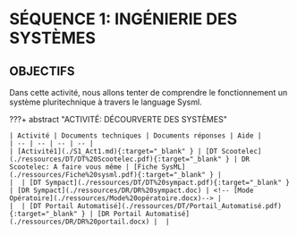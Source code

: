 # SÉQUENCE 1: INGÉNIERIE DES SYSTÈMES

## OBJECTIFS

Dans cette activité, nous allons tenter de comprendre le fonctionnement un système pluritechnique à travers le language Sysml.

???+ abstract "ACTIVITÉ: DÉCOURVERTE DES SYSTÈMES"

    | Activité | Documents techniques | Documents réponses | Aide |
    | -- | -- | -- | -- |
    | [Activité1](./S1_Act1.md){:target="_blank" } | [DT Scootelec](./ressources/DT/DT%20Scootelec.pdf){:target="_blank" } | DR Scootelec: A faire vous même | [Fiche SysML](./ressources/Fiche%20sysml.pdf){:target="_blank" } |
    |  | [DT Sympact](./ressources/DT/DT%20sympact.pdf){:target="_blank" } | [DR Sympact](./ressources/DR/DR%20sympact.doc) | <!-- [Mode Opératoire](./ressources/Mode%20opératoire.docx)--> |
    |  | [DT Portail Automatisé](./ressources/DT/Portail_Automatisé.pdf){:target="_blank" } | [DR Portail Automatisé](./ressources/DR/DR%20portail.docx) |  |
